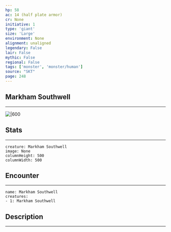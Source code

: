 ```yaml
---
hp: 58
ac: 14 (half plate armor)
cr: None
initiative: 1
type: 'giant'    
size: 'Large'
environment: None
alignment: unaligned
legendary: False
lair: False
mythic: False
regional: False
tags: ['monster', 'monster/human']
source: "SKT"
page: 248
---
```


## Markham Southwell
---

![|600](D:/Program%20Files/5e.tools/img/bestiary/SKT/Markham%20Southwell.jpg)

## Stats
---

```statblock
creature: Markham Southwell
image: None
columnHeight: 500
columnWidth: 500
```

## Encounter
---

```encounter-table
name: Markham Southwell
creatures:
- 1: Markham Southwell
```

## Description
---




